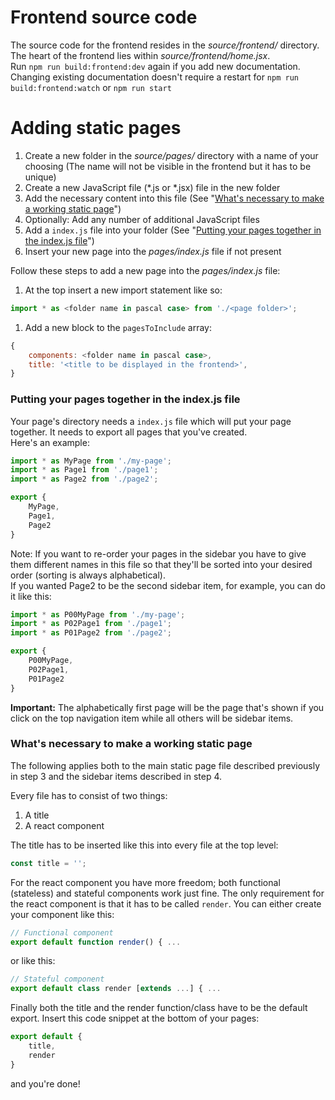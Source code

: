 # Frontend source code

The source code for the frontend resides in the *source/frontend/* directory.  
The heart of the frontend lies within *source/frontend/home.jsx*.  
Run `npm run build:frontend:dev` again if you add new documentation.
Changing existing documentation doesn't require a restart for
`npm run build:frontend:watch` or `npm run start`

# Adding static pages

1. Create a new folder in the *source/pages/* directory with a name of your choosing
(The name will not be visible in the frontend but it has to be unique)
2. Create a new JavaScript file (*.js or *.jsx) file in the new folder
3. Add the necessary content into this file (See "[What's necessary to make a working static page](#whats-necessary-to-make-a-working-static-page)")
4. Optionally: Add any number of additional JavaScript files
5. Add a `index.js` file into your folder (See "[Putting your pages together in the index.js file](#putting-your-pages-together-in-the-indexjs-file)")
6. Insert your new page into the *pages/index.js* file if not present

Follow these steps to add a new page into the *pages/index.js* file:

1. At the top insert a new import statement like so:
```javascript
import * as <folder name in pascal case> from './<page folder>';
```

1. Add a new block to the `pagesToInclude` array:
```javascript
{
    components: <folder name in pascal case>,
    title: '<title to be displayed in the frontend>',
}
```

### Putting your pages together in the index.js file

Your page's directory needs a `index.js` file which will put your page together.
It needs to export all pages that you've created.  
Here's an example:

```javascript
import * as MyPage from './my-page';
import * as Page1 from './page1';
import * as Page2 from './page2';

export {
    MyPage,
    Page1,
    Page2
}
```

Note: If you want to re-order your pages in the sidebar you have to give them different names in this file so that they'll
be sorted into your desired order (sorting is always alphabetical).  
If you wanted Page2 to be the second sidebar item, for example, you can do it like this:

```javascript
import * as P00MyPage from './my-page';
import * as P02Page1 from './page1';
import * as P01Page2 from './page2';

export {
    P00MyPage,
    P02Page1,
    P01Page2
}
```

**Important:** The alphabetically first page will be the page that's shown if you click on the top
navigation item while all others will be sidebar items.

### What's necessary to make a working static page

The following applies both to the main static page file described previously in step 3
and the sidebar items described in step 4.

Every file has to consist of two things:
1. A title
2. A react component

The title has to be inserted like this into every file at the top level:

```javascript
const title = '';
```

For the react component you have more freedom; both functional (stateless) and stateful
components work just fine. The only requirement for the react component is that it
has to be called `render`.
You can either create your component like this:

```javascript
// Functional component
export default function render() { ...
```

or like this:

```javascript
// Stateful component
export default class render [extends ...] { ...
```

Finally both the title and the render function/class have to be the default export.
Insert this code snippet at the bottom of your pages:

```javascript
export default {
    title,
    render
}
```

and you're done!
